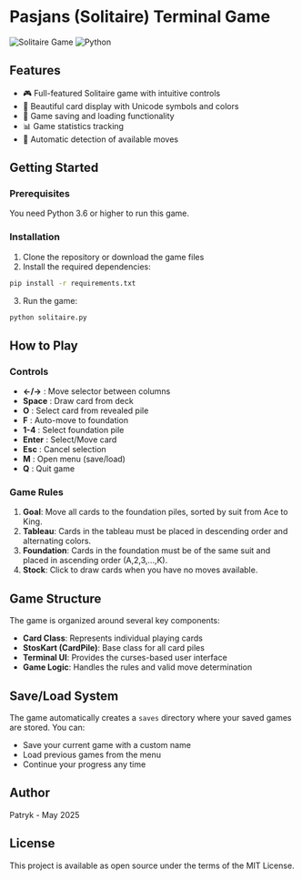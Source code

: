 # Pasjans (Solitaire) Terminal Game

![Solitaire Game](https://img.shields.io/badge/Game-Solitaire-green)
![Python](https://img.shields.io/badge/Python-3.6+-blue)

## Features

- 🎮 Full-featured Solitaire game with intuitive controls
- 🎴 Beautiful card display with Unicode symbols and colors
- 💾 Game saving and loading functionality
- 📊 Game statistics tracking
- 🔄 Automatic detection of available moves

## Getting Started

### Prerequisites

You need Python 3.6 or higher to run this game.

### Installation

1. Clone the repository or download the game files
2. Install the required dependencies:

```bash
pip install -r requirements.txt
```

3. Run the game:

```bash
python solitaire.py
```

## How to Play

### Controls

- **←/→** : Move selector between columns
- **Space** : Draw card from deck
- **O** : Select card from revealed pile
- **F** : Auto-move to foundation
- **1-4** : Select foundation pile
- **Enter** : Select/Move card
- **Esc** : Cancel selection
- **M** : Open menu (save/load)
- **Q** : Quit game

### Game Rules

1. **Goal**: Move all cards to the foundation piles, sorted by suit from Ace to King.
2. **Tableau**: Cards in the tableau must be placed in descending order and alternating colors.
3. **Foundation**: Cards in the foundation must be of the same suit and placed in ascending order (A,2,3,...,K).
4. **Stock**: Click to draw cards when you have no moves available.

## Game Structure

The game is organized around several key components:

- **Card Class**: Represents individual playing cards
- **StosKart (CardPile)**: Base class for all card piles 
- **Terminal UI**: Provides the curses-based user interface
- **Game Logic**: Handles the rules and valid move determination

## Save/Load System

The game automatically creates a `saves` directory where your saved games are stored. You can:

- Save your current game with a custom name
- Load previous games from the menu
- Continue your progress any time

## Author

Patryk - May 2025

## License

This project is available as open source under the terms of the MIT License.
